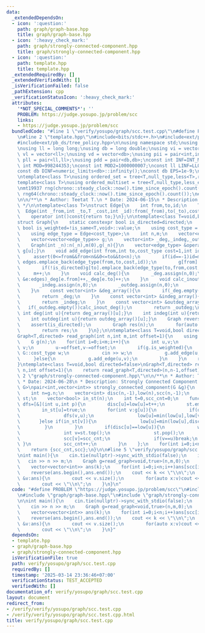 ```yaml
---
data:
  _extendedDependsOn:
  - icon: ':question:'
    path: graph/graph-base.hpp
    title: graph/graph-base.hpp
  - icon: ':heavy_check_mark:'
    path: graph/strongly-connected-component.hpp
    title: graph/strongly-connected-component.hpp
  - icon: ':question:'
    path: template.hpp
    title: template.hpp
  _extendedRequiredBy: []
  _extendedVerifiedWith: []
  _isVerificationFailed: false
  _pathExtension: cpp
  _verificationStatusIcon: ':heavy_check_mark:'
  attributes:
    '*NOT_SPECIAL_COMMENTS*': ''
    PROBLEM: https://judge.yosupo.jp/problem/scc
    links:
    - https://judge.yosupo.jp/problem/scc
  bundledCode: "#line 1 \"verify/yosupo/graph/scc.test.cpp\"\n#define PROBLEM \"https://judge.yosupo.jp/problem/scc\"\
    \n#line 2 \"template.hpp\"\n#include<bits/stdc++.h>\n#include<ext/pb_ds/assoc_container.hpp>\n\
    #include<ext/pb_ds/tree_policy.hpp>\n\nusing namespace std;\nusing namespace __gnu_pbds;\n\
    \nusing ll = long long;\nusing db = long double;\nusing vi = vector<int>;\nusing\
    \ vl = vector<ll>;\nusing vd = vector<db>;\nusing pii = pair<int,int>;\nusing\
    \ pll = pair<ll,ll>;\nusing pdd = pair<db,db>;\nconst int INF=INT_MAX/2;\nconst\
    \ int MOD=998244353;\nconst int MOD2=1000000007;\nconst ll LINF=LLONG_MAX/2;\n\
    const db DINF=numeric_limits<db>::infinity();\nconst db EPS=1e-9;\nconst db PI=acos(db(-1));\n\
    \ntemplate<class T>\nusing ordered_set = tree<T,null_type,less<T>,rb_tree_tag,tree_order_statistics_node_update>;\n\
    template<class T>\nusing ordered_multiset = tree<T,null_type,less_equal<T>,rb_tree_tag,tree_order_statistics_node_update>;\n\
    \nmt19937 rng(chrono::steady_clock::now().time_since_epoch().count());\nmt19937_64\
    \ rng64(chrono::steady_clock::now().time_since_epoch().count());\n#line 2 \"graph/graph-base.hpp\"\
    \n\n/**\n * Author: Teetat T.\n * Date: 2024-06-15\n * Description: Graph Base\n\
    \ */\n\ntemplate<class T>\nstruct Edge{\n    int from,to,id;\n    T cost;\n  \
    \  Edge(int _from,int _to,T _cost,int _id):from(_from),to(_to),cost(_cost),id(_id){}\n\
    \    operator int()const{return to;}\n};\n\ntemplate<class T=void,bool directed=false>\n\
    struct Graph{\n    static constexpr bool is_directed=directed;\n    static constexpr\
    \ bool is_weighted=!is_same<T,void>::value;\n    using cost_type = std::conditional_t<is_weighted,T,int>;\n\
    \    using edge_type = Edge<cost_type>;\n    int n,m;\n    vector<edge_type> edges;\n\
    \    vector<vector<edge_type>> g;\n    vector<int> _deg,_indeg,_outdeg;\n    Graph():n(0),m(0){}\n\
    \    Graph(int _n):n(_n),m(0),g(_n){}\n    vector<edge_type> &operator[](int u){return\
    \ g[u];}\n    void add_edge(int from,int to,cost_type cost=1,int id=-1){\n   \
    \     assert(0<=from&&from<n&&0<=to&&to<n);\n        if(id==-1)id=m;\n       \
    \ edges.emplace_back(edge_type(from,to,cost,id));\n        g[from].emplace_back(edge_type(from,to,cost,id));\n\
    \        if(!is_directed)g[to].emplace_back(edge_type(to,from,cost,id));\n   \
    \     m++;\n    }\n    void calc_deg(){\n        _deg.assign(n,0);\n        for(auto\
    \ &e:edges)_deg[e.from]++,_deg[e.to]++;\n    }\n    void calc_inout_deg(){\n \
    \       _indeg.assign(n,0);\n        _outdeg.assign(n,0);\n        for(auto &e:edges)_outdeg[e.from]++,_indeg[e.to]++;\n\
    \    }\n    const vector<int> &deg_array(){\n        if(_deg.empty())calc_deg();\n\
    \        return _deg;\n    }\n    const vector<int> &indeg_array(){\n        if(_indeg.empty())calc_inout_deg();\n\
    \        return _indeg;\n    }\n    const vector<int> &outdeg_array(){\n     \
    \   if(_outdeg.empty())calc_inout_deg();\n        return _outdeg;\n    }\n   \
    \ int deg(int u){return deg_array()[u];}\n    int indeg(int u){return indeg_array()[u];}\n\
    \    int outdeg(int u){return outdeg_array()[u];}\n    Graph reverse(){\n    \
    \    assert(is_directed);\n        Graph res(n);\n        for(auto &e:edges)res.add_edge(e.to,e.from,e.cost,e.id);\n\
    \        return res;\n    }\n};\n\ntemplate<class T=void,bool directed=false>\n\
    Graph<T,directed> read_graph(int n,int m,int offset=1){\n    using G = Graph<T,directed>;\n\
    \    G g(n);\n    for(int i=0;i<m;i++){\n        int u,v;\n        cin >> u >>\
    \ v;\n        u-=offset,v-=offset;\n        if(g.is_weighted){\n            typename\
    \ G::cost_type w;\n            cin >> w;\n            g.add_edge(u,v,w);\n   \
    \     }else{\n            g.add_edge(u,v);\n        }\n    }\n    return g;\n\
    }\ntemplate<class T=void,bool directed=false>\nGraph<T,directed> read_tree(int\
    \ n,int offset=1){\n    return read_graph<T,directed>(n,n-1,offset);\n}\n\n#line\
    \ 2 \"graph/strongly-connected-component.hpp\"\n\n/**\n * Author: Teetat T.\n\
    \ * Date: 2024-06-28\n * Description: Strongly Connected Component.\n */\n\ntemplate<class\
    \ G>\npair<int,vector<int>> strongly_connected_component(G &g){\n    static_assert(G::is_directed);\n\
    \    int n=g.n;\n    vector<int> disc(n,-1),low(n),scc(n,-1);\n    stack<int>\
    \ st;\n    vector<bool> in_st(n);\n    int t=0,scc_cnt=0;\n    function<void(int,int)>\
    \ dfs=[&](int u,int p){\n        disc[u]=low[u]=t++;\n        st.emplace(u);\n\
    \        in_st[u]=true;\n        for(int v:g[u]){\n            if(disc[v]==-1){\n\
    \                dfs(v,u);\n                low[u]=min(low[u],low[v]);\n     \
    \       }else if(in_st[v]){\n                low[u]=min(low[u],disc[v]);\n   \
    \         }\n        }\n        if(disc[u]==low[u]){\n            while(true){\n\
    \                int v=st.top();\n                st.pop();\n                in_st[v]=false;\n\
    \                scc[v]=scc_cnt;\n                if(v==u)break;\n           \
    \ }\n            scc_cnt++;\n        }\n    };\n    for(int i=0;i<n;i++)if(disc[i]==-1)dfs(i,-1);\n\
    \    return {scc_cnt,scc};\n}\n\n#line 5 \"verify/yosupo/graph/scc.test.cpp\"\n\
    \nint main(){\n    cin.tie(nullptr)->sync_with_stdio(false);\n    int n,m;\n \
    \   cin >> n >> m;\n    Graph g=read_graph<void,true>(n,m,0);\n    auto [k,scc]=strongly_connected_component(g);\n\
    \    vector<vector<int>> ans(k);\n    for(int i=0;i<n;i++)ans[scc[i]].emplace_back(i);\n\
    \    reverse(ans.begin(),ans.end());\n    cout << k << \"\\n\";\n    for(auto\
    \ &v:ans){\n        cout << v.size();\n        for(auto x:v)cout << \" \" << x;\n\
    \        cout << \"\\n\";\n    }\n}\n"
  code: "#define PROBLEM \"https://judge.yosupo.jp/problem/scc\"\n#include \"template.hpp\"\
    \n#include \"graph/graph-base.hpp\"\n#include \"graph/strongly-connected-component.hpp\"\
    \n\nint main(){\n    cin.tie(nullptr)->sync_with_stdio(false);\n    int n,m;\n\
    \    cin >> n >> m;\n    Graph g=read_graph<void,true>(n,m,0);\n    auto [k,scc]=strongly_connected_component(g);\n\
    \    vector<vector<int>> ans(k);\n    for(int i=0;i<n;i++)ans[scc[i]].emplace_back(i);\n\
    \    reverse(ans.begin(),ans.end());\n    cout << k << \"\\n\";\n    for(auto\
    \ &v:ans){\n        cout << v.size();\n        for(auto x:v)cout << \" \" << x;\n\
    \        cout << \"\\n\";\n    }\n}"
  dependsOn:
  - template.hpp
  - graph/graph-base.hpp
  - graph/strongly-connected-component.hpp
  isVerificationFile: true
  path: verify/yosupo/graph/scc.test.cpp
  requiredBy: []
  timestamp: '2025-03-14 23:36:46+07:00'
  verificationStatus: TEST_ACCEPTED
  verifiedWith: []
documentation_of: verify/yosupo/graph/scc.test.cpp
layout: document
redirect_from:
- /verify/verify/yosupo/graph/scc.test.cpp
- /verify/verify/yosupo/graph/scc.test.cpp.html
title: verify/yosupo/graph/scc.test.cpp
---
```

